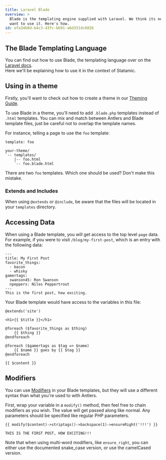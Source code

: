 ```yaml
---
title: Laravel Blade
overview: >
  Blade is the templating engine supplied with Laravel. We think its neat and we won't even be offended if you
  want to use it. Here's how.
id: efa34b0d-b4c3-43fc-bb91-a6d331dc6026
---
```

## The Blade Templating Language

You can find out how to use Blade, the templating language over on the [Laravel docs](https://laravel.com/docs/5.2/blade).  
Here we'll be explaining how to use it in the context of Statamic.

## Using in a theme

Firstly, you'll want to check out how to create a theme in our [Theming Guide](/guides/theming).

To use Blade in a theme, you'll need to add `.blade.php` templates instead of `.html` templates. You can mix and
match between Antlers and Blade template files, just be careful not to overlap the template names.

For instance, telling a page to use the `foo` template:

``` .language-yaml
template: foo
```

``` .language-files
your-theme/
`-- templates/
    |-- foo.html
    `-- foo.blade.html
```

There are two `foo` templates. Which one should be used? Don't make this mistake.

### Extends and Includes

When using `@extends` or `@include`, be aware that the files will be located in your `templates` directory.


## Accessing Data

When using a Blade template, you will get access to the top level `page` data. For example, if you were to
visit `/blog/my-first-post`, which is an entry with the following data:

``` .language-yaml
---
title: My First Post
favorite_things:
  - bacon
  - whisky
gamertags:
  swanson45: Ron Swanson
  npeppers: Niles Peppertrout
---
This is the first post, how exciting.
```

Your Blade template would have access to the variables in this file:

``` .language-blade
@extends('site')

<h1>{{ $title }}</h1>

@foreach ($favorite_things as $thing)
    {{ $thing }}
@endforeach

@foreach ($gamertags as $tag => $name)
    {{ $name }} goes by {{ $tag }}
@endforeach

{{ $content }}
```

## Modifiers

You can use [Modifiers](/reference/modifiers) in your Blade templates, but they will use a different syntax than
what you're used to with Antlers.

First, wrap your variable in a `modify()` method, then feel free to chain modifiers as you wish. The value
will get passed along like normal. Any parameters should be specified like regular PHP parameters.

``` .language-blade
{{ modify($content)->striptags()->backspace(1)->ensureRight('!!!') }}
```

``` .language-output
THIS IS THE FIRST POST, HOW EXCITING!!!
```

Note that when using multi-word modifiers, like `ensure_right`, you can either use the documented snake_case
version, or use the camelCased version.
